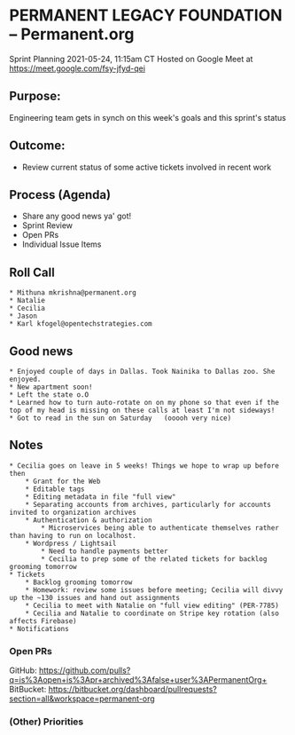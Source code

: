 # PERMANENT LEGACY FOUNDATION – Permanent.org
Sprint Planning 2021-05-24, 11:15am CT 
Hosted on Google Meet at https://meet.google.com/fsy-jfyd-qei

## Purpose:
Engineering team gets in synch on this week's goals and this sprint's status

## Outcome: 
* Review current status of some active tickets involved in recent work

## Process (Agenda)
* Share any good news ya' got!
* Sprint Review
* Open PRs
* Individual Issue Items

## Roll Call
	* Mithuna mkrishna@permanent.org
	* Natalie
	* Cecilia
	* Jason
	* Karl kfogel@opentechstrategies.com

## Good news
	* Enjoyed couple of days in Dallas. Took Nainika to Dallas zoo. She enjoyed.
	* New apartment soon!
	* Left the state o.O
	* Learned how to turn auto-rotate on on my phone so that even if the top of my head is missing on these calls at least I'm not sideways!
	* Got to read in the sun on Saturday   (ooooh very nice)

## Notes
	* Cecilia goes on leave in 5 weeks! Things we hope to wrap up before then
		* Grant for the Web
		* Editable tags
		* Editing metadata in file "full view"
		* Separating accounts from archives, particularly for accounts invited to organization archives
		* Authentication & authorization
			* Microservices being able to authenticate themselves rather than having to run on localhost.
		* Wordpress / Lightsail
			* Need to handle payments better
			* Cecilia to prep some of the related tickets for backlog grooming tomorrow
	* Tickets
		* Backlog grooming tomorrow
		* Homework: review some issues before meeting; Cecilia will divvy up the ~130 issues and hand out assignments
		* Cecilia to meet with Natalie on "full view editing" (PER-7785)
		* Cecilia and Natalie to coordinate on Stripe key rotation (also affects Firebase)
	* Notifications


### Open PRs

GitHub: https://github.com/pulls?q=is%3Aopen+is%3Apr+archived%3Afalse+user%3APermanentOrg+
BitBucket: https://bitbucket.org/dashboard/pullrequests?section=all&workspace=permanent-org

### (Other) Priorities


